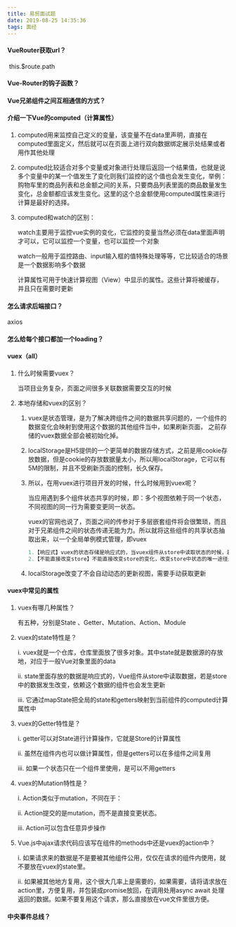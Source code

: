 ```yaml
---
title: 易贸面试题
date: 2019-08-25 14:35:36
tags: 面经
---
```


#### VueRouter获取url？

​	this.$route.path

<!-- more -->

#### Vue-Router的钩子函数？

#### Vue兄弟组件之间互相通信的方式？

#### 介绍一下Vue的computed（计算属性）

1. computed用来监控自己定义的变量，该变量不在data里声明，直接在computed里面定义，然后就可以在页面上进行双向数据绑定展示处结果或者用作其他处理

2. computed比较适合对多个变量或对象进行处理后返回一个结果值，也就是说多个变量中的某一个值发生了变化则我们监控的这个值也会发生变化，举例：购物车里的商品列表和总金额之间的关系，只要商品列表里面的商品数量发生变化，总金额都应该发生变化。这里的这个总金额使用computed属性来进行计算是最好的选择。

3. computed和watch的区别：

   watch主要用于监控vue实例的变化，它监控的变量当然必须在data里面声明才可以，它可以监控一个变量，也可以监控一个对象

   watch一般用于监控路由、input输入框的值特殊处理等等，它比较适合的场景是一个数据影响多个数据

   计算属性可用于快速计算视图（View）中显示的属性。这些计算将被缓存，并且只在需要时更新

#### 怎么请求后端接口？

axios

#### 怎么给每个接口都加一个loading？

#### vuex（all）

1. 什么时候需要vuex？

   当项目业务复杂，页面之间很多关联数据需要交互的时候

2. 本地存储和vuex的区别？

   1. vuex是状态管理，是为了解决跨组件之间的数据共享问题的，一个组件的数据变化会映射到使用这个数据的其他组件当中，如果刷新页面， 之前存储的vuex数据全部会被初始化掉。

   2. localStorage是H5提供的一个更简单的数据存储方式，之前是用cookie存放数据，但是cookie的存放数据量太小，所以用localStorage，它可以有5M的限制，并且不受刷新页面的控制，长久保存。

   3. 所以，在用vuex进行项目开发的时候，什么时候用到vuex呢？

      当应用遇到多个组件状态共享的时候，即：多个视图依赖于同一个状态，不同视图的同一行为需要变更同一状态。

      vuex的官网也说了，页面之间的传参对于多层嵌套组件将会很繁琐，而且对于兄弟组件之间的状态传递无能为力。所以就将这些组件的共享状态抽取出来，以一个全局单例模式管理，即vuex

      ```javascript
      1.【响应式】vuex的状态存储是响应式的，当vuex组件从store中读取状态的时候，若store中的状态发生变化，那么相应的组件也会得到高效更新。
      2.【不能直接改变store】不能直接改变store的变化，改变store中状态的唯一途径是commit mutation，方便与跟踪每一个状态的变化
      ```

   4. localStorage改变了不会自动动态的更新视图，需要手动获取更新

#### vuex中常见的属性

1. vuex有哪几种属性？

   有五种，分别是State 、Getter、Mutation、Action、Module

2. vuex的state特性是？

   i. vuex就是一个仓库，仓库里面放了很多对象。其中state就是数据源的存放地，对应于一般Vue对象里面的data

   ii. state里面存放的数据是响应式的，Vue组件从store中读取数据，若是store中的数据发生改变，依赖这个数据的组件也会发生更新

   iii. 它通过mapState把全局的state和getters映射到当前组件的computed计算属性中

3. vuex的Getter特性是？

   i. getter可以对State进行计算操作，它就是Store的计算属性

   ii. 虽然在组件内也可以做计算属性，但是getters可以在多组件之间复用

   iii.  如果一个状态只在一个组件里使用，是可以不用getters

4. vuex的Mutation特性是？

   i. Action类似于mutation，不同在于：

   ii. Action提交的是mutation，而不是直接变更状态。

   iii. Action可以包含任意异步操作

5. Vue.js中ajax请求代码应该写在组件的methods中还是vuex的action中？

   i. 如果请求来的数据是不是要被其他组件公用，仅仅在请求的组件内使用，就不要放在vuex的state里。

   ii. 如果被其他地方复用，这个很大几率上是需要的，如果需要，请将请求放在action里，方便复用，并包装成promise放回，在调用处用async await 处理返回的数据。如果不要复用这个请求，那么直接放在vue文件里很方便。

#### 中央事件总线？

